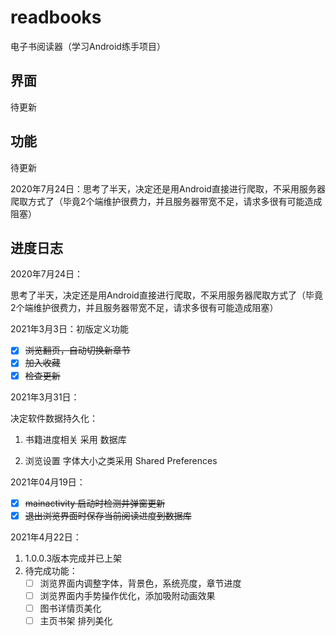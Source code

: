 # readbooks

电子书阅读器（学习Android练手项目）

## 界面

待更新

## 功能

待更新

2020年7月24日：思考了半天，决定还是用Android直接进行爬取，不采用服务器爬取方式了（毕竟2个端维护很费力，并且服务器带宽不足，请求多很有可能造成阻塞）

## 进度日志

2020年7月24日：

​	思考了半天，决定还是用Android直接进行爬取，不采用服务器爬取方式了（毕竟2个端维护很费力，并且服务器带宽不足，请求多很有可能造成阻塞）

2021年3月3日：初版定义功能

- [x] ~~浏览翻页，自动切换新章节~~
- [x] ~~加入收藏~~
- [x] ~~检查更新~~

2021年3月31日：

决定软件数据持久化：

1. 书籍进度相关 采用 数据库

2. 浏览设置 字体大小之类采用 Shared Preferences

2021年04月19日：

   - [x] ~~mainactivity 启动时检测并弹窗更新~~
   - [x] ~~退出浏览界面时保存当前阅读进度到数据库~~ 

2021年4月22日：

   1. 1.0.0.3版本完成并已上架
   2. 待完成功能：
      - [ ] 浏览界面内调整字体，背景色，系统亮度，章节进度
      - [ ] 浏览界面内手势操作优化，添加吸附动画效果
      - [ ] 图书详情页美化
      - [ ] 主页书架 排列美化